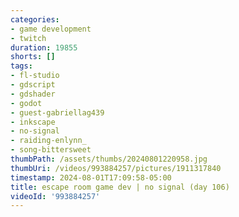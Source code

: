 ```yaml
---
categories:
- game development
- twitch
duration: 19855
shorts: []
tags:
- fl-studio
- gdscript
- gdshader
- godot
- guest-gabriellag439
- inkscape
- no-signal
- raiding-enlynn_
- song-bittersweet
thumbPath: /assets/thumbs/20240801220958.jpg
thumbUri: /videos/993884257/pictures/1911317840
timestamp: 2024-08-01T17:09:58-05:00
title: escape room game dev | no signal (day 106)
videoId: '993884257'
---
```

